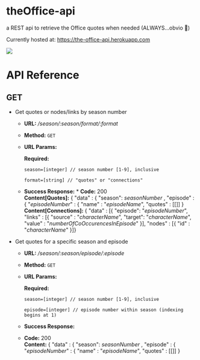 # theOffice-api
a REST api to retrieve the Office quotes when needed (ALWAYS...obvio 💁‍)

Currently hosted at: https://the-office-api.herokuapp.com

![](https://media.giphy.com/media/MaItK5SUgStdm/giphy.gif)


# API Reference

## GET 

* Get quotes or nodes/links by season number 
    * **URL:**           _/season/:season/format/:format_
    * **Method:**       `GET`
    * **URL Params:**
    
         **Required:**
         
         `season=[integer] // season number [1-9], inclusive`
         
         `format=[string] // "quotes" or "connections"`

     * **Success Response:**
      * **Code:** 200 <br />
        **Content[Quotes]:** { "data" : { "season": _seasonNumber_ , "episode" : { "_episodeNumber_" : { "name" : "_episodeName_", "quotes" : [[]] }
        **Content[Connections]:** { "data" : [{ "episode": "_episodeNumber_", "links" : [{ "source" : "_characterName_", "target": "_characterName_", "value" : "_numberOfCoOccurencesInEpisode_" }], "nodes" : [{ "id" : "_characterName_" }]}
        
   
* Get quotes for a specific season and episode
    * **URL:**          _/season/:season/episode/:episode_
    * **Method:**       `GET`
    * **URL Params:**
    
         **Required:** 
         
         `season=[integer] // season number [1-9], inclusive`
         
         `episode=[integer] // episode number within season (indexing begins at 1)`
    * **Success Response:**
     * **Code:** 200 <br />
       **Content:** { "data" : { "season": _seasonNumber_ , "episode" : { "_episodeNumber_" : { "name" : "_episodeName_", "quotes" : [[]] }
    
                
